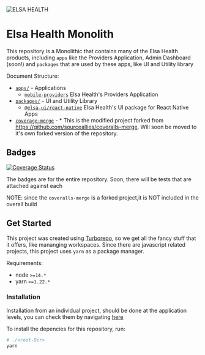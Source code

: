 ![ELSA HEALTH](https://www.elsa.health/elsa-logo.png)

# Elsa Health Monolith

This repository is a Monolithic that contains many of the Elsa Health products, including `apps` like the Providers Application, Admin Dashboard (soon!) and `packages` that are used by these apps, like UI and Utility library

Document Structure:

-   [`apps/`](apps/) - Applications
    -   [`mobile-providers`](apps/mobile-providers/) Elsa Health's Providers Application
-   [`packages/`](packages/) - UI and Utility Library
    -   [`@elsa-ui/react-native`](packages/ui-react-native/) Elsa Health's UI package for React Native Apps
-   [`coverage-merge`](coveralls-merge/) - \* This is the modified project forked from https://github.com/sourceallies/coveralls-merge. Will soon be moved to it's own forked version of the repository.

## Badges

[![Coverage Status](https://coveralls.io/repos/github/Elsa-Health/mammoth/badge.svg?branch=main)](https://coveralls.io/github/Elsa-Health/mammoth?branch=main)

The badges are for the entire repository. Soon, there will be tests that are attached against each

NOTE: since the `coveralls-merge` is a forked project,it is NOT included in the overall build

## Get Started

This project was created using [Turborepo](https://turborepo.org/), so we get all the fancy stuff that it offers, like mananging workspaces. Since there are javascript related projects, this project uses `yarn` as a package manager.

Requirements:

-   node `>=14.*`
-   yarn `>=1.22.*`

### Installation

Installation from an individual project, should be done at the application levels, you can check them by navigating [here](apps/)

To install the depencies for this repository, run:

```bash
# ./<root-Dir>
yarn
```
